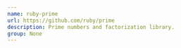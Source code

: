 ```yaml
---
name: ruby-prime
url: https://github.com/ruby/prime
description: Prime numbers and factorization library.
group: None
---
```

